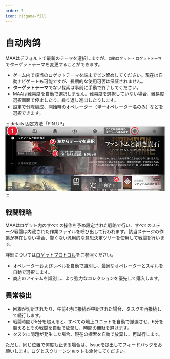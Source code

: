 ```yaml
---
order: 7
icon: ri:game-fill
---
```


# 自动肉鸽

MAAはデフォルトで最新のテーマを選択しますが、`自動ロゲット` - `ロゲットテーマ`でターゲットテーマを変更することができます。

- ゲーム内で該当のロゲットテーマを端末でピン留めしてください。現在は自動ナビゲートも可能ですが、長期的な使用可否は保証されません。
- **ターゲットテーマ**でない探索は事前に手動で終了してください。
- MAAは難易度を自動で選択しません。難易度を選択していない場合、難易度選択画面で停止したり、繰り返し進出したりします。
- 設定で分隊編成、開始時のオペレーター（単一オペレーター名のみ）などを選択できます。

::: details 固定方法「PIN UP」
![固定方法](/images/ja-jp/introduction-i.s.-pin-up.png)
:::

## 戦闘戦略

MAAはロゲット内のすべての操作を予め設定された戦略で行い、すべてのステージ戦闘は内蔵された作業ファイルを呼び出して行われます。該当ステージの作業が存在しない場合、賢くない汎用的な意思決定ツリーを使用して戦闘を行います。

詳細については[ロゲットプロトコル](../../protocol/integrated-strategy-schema.md)をご参照ください。

- オペレーターおよびレベルを自動で識別し、最適なオペレーターとスキルを自動で選択します。
- 商店のアイテムを識別し、より強力なコレクションを優先して購入します。

## 異常検出

- 回線が切断されたり、午前4時に接続が中断された場合、タスクを再接続して続行します。
- 戦闘時間が5分を超えると、すべての地上ユニットを自動で撤退させ、6分を超えるとその戦闘を自動で放棄し、時間の無駄を避けます。
- タスクに問題が発生した場合、現在の探索を自動で放棄し、再試行します。

ただし、同じ位置で何度も止まる場合は、Issueを提出してフィードバックをお願いします。ログとスクリーンショットも添付してください。
